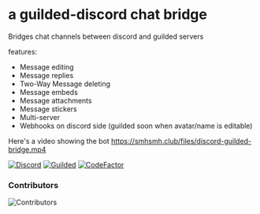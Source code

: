 # a guilded-discord chat bridge

Bridges chat channels between discord and guilded servers

features:
- Message editing
- Message replies
- Two-Way Message deleting
- Message embeds
- Message attachments
- Message stickers
- Multi-server
- Webhooks on discord side (guilded soon when avatar/name is editable)

Here's a video showing the bot
https://smhsmh.club/files/discord-guilded-bridge.mp4

[![Discord](https://discord.com/api/guilds/811354612547190794/widget.png)](https://discord.gg/Bsefgbaedz)
[![Guilded](https://guilded.nico.engineer/shields/vanity/cactie?style=flat)](https://guilded.gg/cactie)
[![CodeFactor](https://www.codefactor.io/repository/github/saboooor/guilded-discord-bridge/badge)](https://www.codefactor.io/repository/github/saboooor/guilded-discord-bridge)

### Contributors
![Contributors](https://contrib.rocks/image?repo=saboooor/guilded-discord-bridge)
